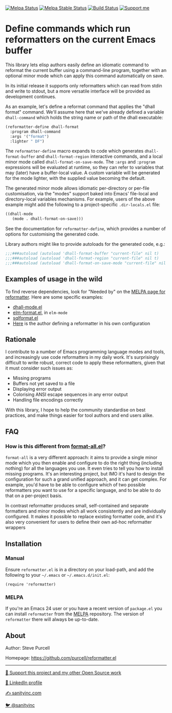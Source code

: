 [![Melpa Status](http://melpa.org/packages/reformatter-badge.svg)](http://melpa.org/#/reformatter)
[![Melpa Stable Status](http://stable.melpa.org/packages/reformatter-badge.svg)](http://stable.melpa.org/#/reformatter)
[![Build Status](https://github.com/purcell/reformatter.el/workflows/CI/badge.svg)](https://github.com/purcell/reformatter.el/actions)
<a href="https://www.patreon.com/sanityinc"><img alt="Support me" src="https://img.shields.io/badge/Support%20Me-%F0%9F%92%97-ff69b4.svg"></a>

# Define commands which run reformatters on the current Emacs buffer

This library lets elisp authors easily define an idiomatic command to
reformat the current buffer using a command-line program, together
with an optional minor mode which can apply this command automatically
on save.

In its initial release it supports only reformatters which can read
from stdin and write to stdout, but a more versatile interface will
be provided as development continues.

As an example, let's define a reformat command that applies the "dhall
format" command.  We'll assume here that we've already defined a
variable `dhall-command` which holds the string name or path of the
dhall executable:

```el
(reformatter-define dhall-format
  :program dhall-command
  :args '("format")
  :lighter " DF")
```

The `reformatter-define` macro expands to code which generates
`dhall-format-buffer` and `dhall-format-region` interactive commands,
and a local minor mode called `dhall-format-on-save-mode`. The `:args`
and `:program` expressions will be evaluated at runtime, so they can
refer to variables that may (later) have a buffer-local value. A
custom variable will be generated for the mode lighter, with the
supplied value becoming the default.

The generated minor mode allows idiomatic per-directory or per-file
customisation, via the "modes" support baked into Emacs' file-local
and directory-local variables mechanisms.  For example, users of the
above example might add the following to a project-specific
`.dir-locals.el` file:

```el
((dhall-mode
   (mode . dhall-format-on-save)))
```

See the documentation for `reformatter-define`, which provides a
number of options for customising the generated code.

Library authors might like to provide autoloads for the generated
code, e.g.:

```el
;;;###autoload (autoload 'dhall-format-buffer "current-file" nil t)
;;;###autoload (autoload 'dhall-format-region "current-file" nil t)
;;;###autoload (autoload 'dhall-format-on-save-mode "current-file" nil t)
```

## Examples of usage in the wild

To find reverse dependencies, look for "Needed by" on the [MELPA page
for reformatter](https://melpa.org/#/reformatter). Here are some
specific examples:

* [dhall-mode.el](https://github.com/psibi/dhall-mode/blob/master/dhall-mode.el)
* [elm-format.el](https://github.com/jcollard/elm-mode/blob/master/elm-format.el), in `elm-mode`
* [sqlformat.el](https://github.com/purcell/sqlformat/blob/master/sqlformat.el)
* [Here](https://github.com/purcell/emacs.d/blob/14f645a9bde04498ce2b60de268c2cbafa13604a/lisp/init-purescript.el#L18-L19) is the author defining a reformatter in his own configuration

## Rationale

I contribute to a number of Emacs programming language modes and
tools, and increasingly use code reformatters in my daily work.  It's
surprisingly difficult to write robust, correct code to apply these
reformatters, given that it must consider such issues as:

* Missing programs
* Buffers not yet saved to a file
* Displaying error output
* Colorising ANSI escape sequences in any error output
* Handling file encodings correctly

With this library, I hope to help the community standardise on best
practices, and make things easier for tool authors and end users
alike.

## FAQ

### How is this different from [format-all.el](https://github.com/lassik/emacs-format-all-the-code)?

`format-all` is a very different approach: it aims to provide a single
minor mode which you then enable and configure to do the right thing
(including nothing) for all the languages you use. It even tries to
tell you how to install missing programs. It's an interesting project,
but IMO it's hard to design the configuration for such a grand unified
approach, and it can get complex. For example, you'd have to be able
to configure which of two possible reformatters you want to use for a
specific language, and to be able to do that on a per-project basis.

In contrast reformatter produces small, self-contained and separate
formatters and minor modes which all work consistently and are
individually configured. It makes it possible to replace existing
formatter code, and it's also very convenient for users to define
their own ad-hoc reformatter wrappers

## Installation

### Manual

Ensure `reformatter.el` is in a directory on your load-path, and add
the following to your `~/.emacs` or `~/.emacs.d/init.el`:

```elisp
(require 'reformatter)
```

### MELPA

If you're an Emacs 24 user or you have a recent version of
`package.el` you can install `reformatter` from the
[MELPA](http://melpa.org) repository. The version of
`reformatter` there will always be up-to-date.

## About

Author: Steve Purcell <steve at sanityinc dot com>

Homepage: https://github.com/purcell/reformatter.el

<hr>

[💝 Support this project and my other Open Source work](https://www.patreon.com/sanityinc)

[💼 LinkedIn profile](https://uk.linkedin.com/in/stevepurcell)

[✍ sanityinc.com](https://www.sanityinc.com/)

[🐦 @sanityinc](https://twitter.com/sanityinc)
